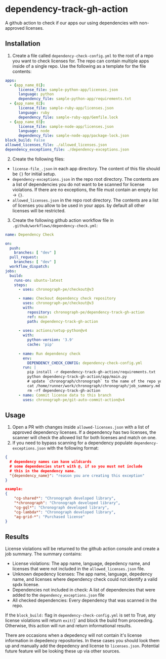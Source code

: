 #  dependency-track-gh-action

A github action to check if our apps our using dependencies with non-approved licenses. 

## Installation

1. Create a file called `dependency-check-config.yml` to the root of a repo you want to check licenses for. The repo can contain multiple apps inside of a single repo. Use the following as a template for the file contents:
```yaml
apps:
  - {app_name_01}:
      license_file: sample-python-app/licenses.json
      language: python
      dependency_file: sample-python-app/requirements.txt
  - {app_name_02}:
      license_file: sample-ruby-app/licenses.json
      language: ruby
      dependency_file: sample-ruby-app/Gemfile.lock
  - {app_name_03}:
      license_file: sample-node-app/licenses.json
      language: node
      dependency_file: sample-node-app/package-lock.json
block_build: False
allowed_licenses_file: ./allowed_licenses.json
dependency_exceptions_file: ./dependency-exceptions.json
```
2.  Create the following files:
- `license-file_.json` in each app directory. The content of this file should be `{}` for initial setup.
- `dependency-exceptions.json` in the repo root directory. The contents are a list of dependencies you do not want to be scanned for license violations. If there are no exceptions, the file must contain an empty list -> `{}`.
- `allowed_licenses.json` in the repo root directory. The contents are a list of licenses you allow to be used in your apps. by default all other licenses will be restricted. 

3. Create the following github action workflow file in `.github/workflows/dependency-check.yml`:
```yaml
name: Dependency Check

on:
  push:
    branches: [ "dev" ]
  pull_request:
    branches: [ "dev" ]
  workflow_dispatch:
jobs:
  build:
    runs-on: ubuntu-latest
    steps:
      - uses: chronograph-pe/checkout@v3

      - name: Checkout dependency check repository
        uses: chronograph-pe/checkout@v3
        with:
          repository: chronograph-pe/dependency-track-gh-action
          ref: main
          path: dependency-track-gh-action
      
      - uses: actions/setup-python@v4
        with:
          python-version: '3.9'
          cache: 'pip'
            
      - name: Run dependency check
        env:
          DEPENDENCY_CHECK_CONFIG: dependency-check-config.yml
        run: | 
          pip install -r dependency-track-gh-action/requirements.txt
          python dependency-track-gh-action/app/main.py
          # update `chronograph/chronograph` to the name of the repo you are scanning
          cat /home/runner/work/chronograph/chronograph/job_summary.md >> $GITHUB_STEP_SUMMARY
          rm -rf dependency-track-gh-action
      - name: Commit license data to this branch
        uses: chronograph-pe/git-auto-commit-action@v4
```

## Usage
1. Open a PR with changes inside `allowed-licenses.json` with a list of approved dependency licenses. If a dependency has two licenses, the scanner will check the allowed list for both licenses and match on one. 
2. If you need to bypass scanning for a dependency populate `dependency-exceptions.json` with the following format:
```json
{
  # dependency names can have wildcards
  # some dependencies start with @, if so you must not include
  # this in the dependency name. 
  "{dependency_name}": "reason you are creating this exception"
}

example:
{
    "cg-shared*": "Chronograph developed library",
    "*chronograph": "Chronograph developed library",
    "cg-gql*": "Chronograph developed library",
    "cg-lambda*": "Chronograph developed library",
    "ag-grid-*": "Purchased license"
}
```

## Results
License violations will be returned to the github action console and create a job summary. The summary contains:
- License violations: The app name, language, depedency name, and licenses that were not included in the `allowed_licenses.json` file.
- Unknown depedency licenses: The app name, language, depedency name, and licenses where dependency check could not identify a valid spdx license. 
- Dependencies not included in check: A list of dependencies that were added to the `dependency_exceptions.json` file
- All checked dependencies: Every dependency that was scanned in the repo. 

If the `block_build:` flag in `dependency-check-config.yml` is set to True, any license violations will return `exit(`)` and block the build from proceeding. Otherwise, this action will run and return informational results. 

There are occasions when a depedency will not contain it's license information in depedency repositories. In these cases you should look them up and manually add the depedency and license to `licenses.json`. Potential future feature will be looking these up via other sources. 
